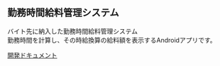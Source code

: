 ## 勤務時間給料管理システム
バイト先に納入した勤務時間給料管理システム<br>
勤務時間を計算し、その時給換算の給料額を表示するAndroidアプリです。

[開発ドキュメント](https://github.com/oyunomin0109/SalaryManager/wiki)
